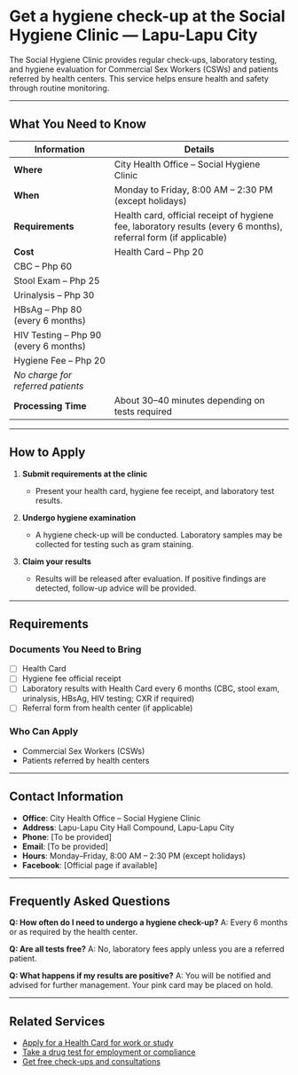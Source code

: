 # Get a hygiene check-up at the Social Hygiene Clinic — Lapu-Lapu City

The Social Hygiene Clinic provides regular check-ups, laboratory testing, and hygiene evaluation for Commercial Sex Workers (CSWs) and patients referred by health centers. This service helps ensure health and safety through routine monitoring.

---

## What You Need to Know

| Information                           | Details                                                                                                          |
| ------------------------------------- | ---------------------------------------------------------------------------------------------------------------- |
| **Where**                             | City Health Office – Social Hygiene Clinic                                                                       |
| **When**                              | Monday to Friday, 8:00 AM – 2:30 PM (except holidays)                                                            |
| **Requirements**                      | Health card, official receipt of hygiene fee, laboratory results (every 6 months), referral form (if applicable) |
| **Cost**                              | Health Card – Php 20                                                                                             |
| CBC – Php 60                          |                                                                                                                  |
| Stool Exam – Php 25                   |                                                                                                                  |
| Urinalysis – Php 30                   |                                                                                                                  |
| HBsAg – Php 80 (every 6 months)       |                                                                                                                  |
| HIV Testing – Php 90 (every 6 months) |                                                                                                                  |
| Hygiene Fee – Php 20                  |                                                                                                                  |
| _No charge for referred patients_     |                                                                                                                  |
| **Processing Time**                   | About 30–40 minutes depending on tests required                                                                  |

---

## How to Apply

1. **Submit requirements at the clinic**
   - Present your health card, hygiene fee receipt, and laboratory test results.

2. **Undergo hygiene examination**
   - A hygiene check-up will be conducted. Laboratory samples may be collected for testing such as gram staining.

3. **Claim your results**
   - Results will be released after evaluation. If positive findings are detected, follow-up advice will be provided.

---

## Requirements

### Documents You Need to Bring

- [ ] Health Card
- [ ] Hygiene fee official receipt
- [ ] Laboratory results with Health Card every 6 months (CBC, stool exam, urinalysis, HBsAg, HIV testing; CXR if required)
- [ ] Referral form from health center (if applicable)

### Who Can Apply

- Commercial Sex Workers (CSWs)
- Patients referred by health centers

---

## Contact Information

- **Office**: City Health Office – Social Hygiene Clinic
- **Address**: Lapu-Lapu City Hall Compound, Lapu-Lapu City
- **Phone**: [To be provided]
- **Email**: [To be provided]
- **Hours**: Monday–Friday, 8:00 AM – 2:30 PM (except holidays)
- **Facebook**: [Official page if available]

---

## Frequently Asked Questions

**Q: How often do I need to undergo a hygiene check-up?**
A: Every 6 months or as required by the health center.

**Q: Are all tests free?**
A: No, laboratory fees apply unless you are a referred patient.

**Q: What happens if my results are positive?**
A: You will be notified and advised for further management. Your pink card may be placed on hold.

---

## Related Services

- [Apply for a Health Card for work or study](/apply-for-a-health-card-for-work-or-study)
- [Take a drug test for employment or compliance](/take-a-drug-test-for-employment-or-compliance)
- [Get free check-ups and consultations](/get-free-check-ups-and-consultations)
